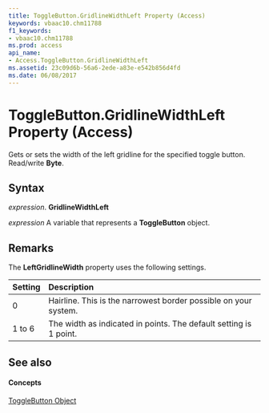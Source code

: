 ```yaml
---
title: ToggleButton.GridlineWidthLeft Property (Access)
keywords: vbaac10.chm11788
f1_keywords:
- vbaac10.chm11788
ms.prod: access
api_name:
- Access.ToggleButton.GridlineWidthLeft
ms.assetid: 23c09d6b-56a6-2ede-a83e-e542b856d4fd
ms.date: 06/08/2017
---
```



# ToggleButton.GridlineWidthLeft Property (Access)

Gets or sets the width of the left gridline for the specified toggle button. Read/write **Byte**.


## Syntax

 _expression_. **GridlineWidthLeft**

 _expression_ A variable that represents a **ToggleButton** object.


## Remarks

The **LeftGridlineWidth** property uses the following settings.



|**Setting**|**Description**|
|:-----|:-----|
|0| Hairline. This is the narrowest border possible on your system.|
|1 to 6|The width as indicated in points. The default setting is 1 point.|

## See also


#### Concepts


[ToggleButton Object](togglebutton-object-access.md)

